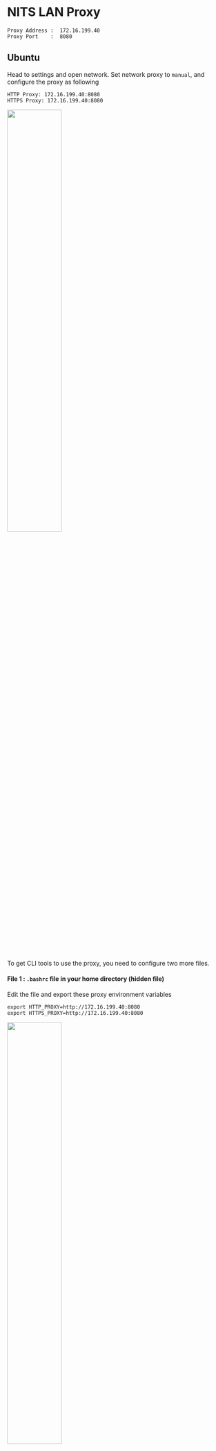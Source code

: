 # NITS LAN Proxy
```
Proxy Address :  172.16.199.40
Proxy Port    :  8080
```

## Ubuntu

Head to settings and open network.
Set network proxy to `manual`, and configure the proxy as following
```
HTTP Proxy: 172.16.199.40:8080
HTTPS Proxy: 172.16.199.40:8080
```

<img width="50%" src="https://user-images.githubusercontent.com/23384886/161261232-607e482f-9e9d-43e7-9470-8cd7c7acf28f.png"/>


To get CLI tools to use the proxy, you need to configure two more files.

#### File 1 : `.bashrc` file in your home directory (hidden file)

Edit the file and export these proxy environment variables
```
export HTTP_PROXY=http://172.16.199.40:8080
export HTTPS_PROXY=http://172.16.199.40:8080
 ```
 
 <img width="50%" src="https://user-images.githubusercontent.com/23384886/161261536-725a9678-9f02-4eb7-966d-c1ea96c4e87f.png"/>

#### File 2 : `/etc/apt/apt.conf` 

If the file doesn't exist, create it and add these two lines in the apt.conf file:
```
Acquire::http::proxy "http://172.16.199.40:8080/"
Acquire::https::proxy "http://172.16.199.40:8080/"
```
*Note: Don't confuse `apt.conf.d` with `apt.conf`*

### Router
Add the network gateway IP in ignore list to access you router configuration interface.

### WhatsApp Mobile
WhatsApp doesn't use network proxy settings and there's no configuration in the app to set a proxy \
so you'll have to use a 3rd party proxy or VPN app. Some free apps include
```
College Proxy
openVPN
ProxyDroid(root needed)
```

### Telegram
Telegram desktop apps have proxy configuration options built-in.\
Telegram mobile app has the option to set only SOCKS5 and MTProto proxy. \
To configure **http** proxy, use Telegram X.


